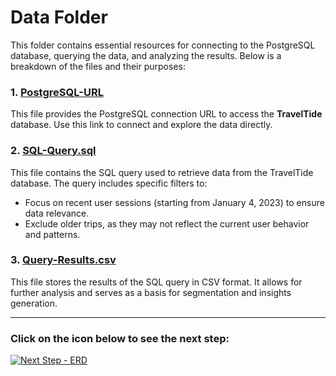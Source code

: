# Data Folder

This folder contains essential resources for connecting to the PostgreSQL database, querying the data, and analyzing the results. Below is a breakdown of the files and their purposes:

### 1. [PostgreSQL-URL](./PostgreSQL-URL)
This file provides the PostgreSQL connection URL to access the **TravelTide** database. Use this link to connect and explore the data directly.

### 2. [SQL-Query.sql](./SQL-Query.sql)
This file contains the SQL query used to retrieve data from the TravelTide database. The query includes specific filters to:
- Focus on recent user sessions (starting from January 4, 2023) to ensure data relevance.
- Exclude older trips, as they may not reflect the current user behavior and patterns.

### 3. [Query-Results.csv](./Query-Results.csv)
This file stores the results of the SQL query in CSV format. It allows for further analysis and serves as a basis for segmentation and insights generation.

---

### Click on the icon below to see the next step:

[![Next Step - ERD](https://img.icons8.com/fluency/48/arrow.png)](../Segmentation-Analysis)


